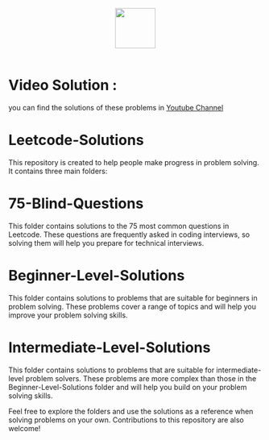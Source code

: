 
<p align="center">
  <a  href="https://leetcode.com">
    <img height=80 src="https://assets.leetcode.com/static_assets/public/webpack_bundles/images/logo-dark.e99485d9b.svg">
  </a>
  <br>
  <br>
</p>

# Video Solution :
you can find the solutions of these problems in [Youtube Channel](https://www.youtube.com/channel/UCrV50aw4_UrS3yF89aaybJQ)

# Leetcode-Solutions
This repository is created to help people make progress in problem solving. It contains three main folders:

# 75-Blind-Questions
This folder contains solutions to the 75 most common questions in Leetcode. These questions are frequently asked in coding interviews, so solving them will help you prepare for technical interviews.

# Beginner-Level-Solutions
This folder contains solutions to problems that are suitable for beginners in problem solving. These problems cover a range of topics and will help you improve your problem solving skills.

# Intermediate-Level-Solutions
This folder contains solutions to problems that are suitable for intermediate-level problem solvers. These problems are more complex than those in the Beginner-Level-Solutions folder and will help you build on your problem solving skills.

Feel free to explore the folders and use the solutions as a reference when solving problems on your own. Contributions to this repository are also welcome!

